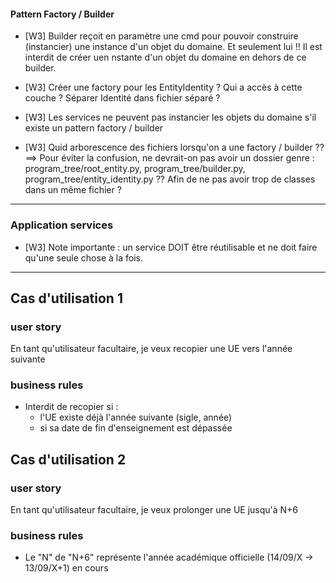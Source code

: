 
#### Pattern Factory / Builder

- [W3] Builder reçoit en paramètre une cmd pour pouvoir construire (instancier) une instance d'un objet du domaine. 
Et seulement lui !! Il est interdit de créer uen nstante d'un objet du domaine en dehors de ce builder.

- [W3] Créer une factory pour les EntityIdentity ? Qui a accès à cette couche ? Séparer Identité dans fichier séparé ?

- [W3] Les services ne peuvent pas instancier les objets du domaine s'il existe un pattern factory / builder

- [W3] Quid arborescence des fichiers lorsqu'on a une factory / builder ?? ==> Pour éviter la confusion, ne devrait-on pas avoir un dossier genre : program_tree/root_entity.py, program_tree/builder.py, program_tree/entity_identity.py ?? Afin de ne pas avoir trop de classes dans un même fichier ?

-------------------------------

### Application services

- [W3] Note importante : un service DOIT être réutilisable et ne doit faire qu'une seule chose à la fois.


-------------------------------

## Cas d'utilisation 1
### user story
En tant qu'utilisateur facultaire, je veux recopier une UE vers l'année suivante

### business rules
- Interdit de recopier si : 
    - l'UE existe déjà l'année suivante (sigle, année)
    - si sa date de fin d'enseignement est dépassée


## Cas d'utilisation 2
### user story
En tant qu'utilisateur facultaire, je veux prolonger une UE jusqu'à N+6

### business rules
- Le "N" de "N+6" représente l'année académique officielle (14/09/X -> 13/09/X+1) en cours

